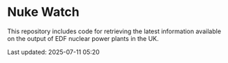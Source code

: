 # Nuke Watch

This repository includes code for retrieving the latest information available on the output of EDF nuclear power plants in the UK.

Last updated: 2025-07-11 05:20